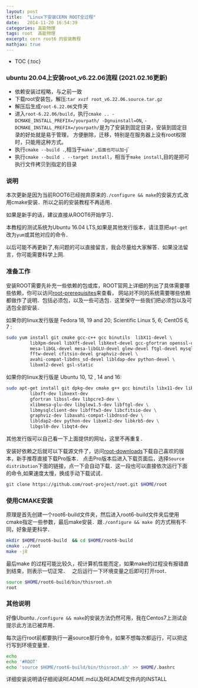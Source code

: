 ```yaml
---
layout: post
title:  "Linux下安装CERN ROOT全过程"
date:   2014-11-20 16:54:39
categories: 高能物理 
tags: root  高能物理
excerpt: cern root6 的安装教程
mathjax: true
---
```

* TOC
{:toc}

### ubuntu 20.04上安装root_v6.22.06流程 (2021.02.16更新)

- 依赖安装过程略，与之前一致
- 下载root安装包，解压:`tar xvzf root_v6.22.06.source.tar.gz`
- 解压后生成`root-6.22.06`文件夹
- 进入`root-6.22.06/build`，执行`cmake .. -DCMAKE_INSTALL_PREFIX=/yourpath/ -Dgnuinstall=ON`,
    `-DCMAKE_INSTALL_PREFIX=/yourpath/`是为了安装到固定目录，安装到固定目录的好处就是易于管理，
    方便删除，迁移，特别是在服务器上没有root权限时，只能用这种方式。
- 执行`cmake --build .`,相当于`make',后面也可以加`-j<N>`
- 执行`cmake --build . --target install`，相当于`make install`,目的是把可执行文件拷贝到指定的目录


### 说明

本次更新是因为当前ROOT6已经抛弃原来的`./configure && make`的安装方式,改用cmake安装．所以之前的安装教程不再适用．

如果是新手的话，建议直接从ROOT6开始学习．

本教程的测试系统为Ubuntu 16.04 LTS,如果是其他发行版本，请注意把`apt-get`改为`yum`或其他对应的命令．

以后可能不再更新了,有问题的可以直接留言，我会尽量给大家解答．如果没法留言，你可能需要科学上网.

### 准备工作

安装ROOT需要先补充一些依赖的包或库，ROOT官网上详细的列出了具体需要哪些依赖，你可以访问[root-prerequisites](https://root.cern.ch/build-prerequisites)来查看，
网站对不同的系统需要哪些依赖都做作了说明．包括必须包，以及一些可选包．这里保守一些我们把必须包以及可选包全部安装．

如果你的linux发行版是 Fedora 18, 19 and 20; Scientific Linux 5, 6; CentOS 6, 7 :

```bash
sudo yum install git cmake gcc-c++ gcc binutils  libX11-devel \  
         libXpm-devel libXft-devel libXext-devel gcc-gfortran openssl-devel pcre-devel \
         mesa-libGL-devel mesa-libGLU-devel glew-devel ftgl-devel mysql-devel \
         fftw-devel cfitsio-devel graphviz-devel \
         avahi-compat-libdns_sd-devel libldap-dev python-devel \
         libxml2-devel gsl-static
```
如果你的linux发行版是 Ubuntu 10, 12 , 14 and 16:

```bash
sudo apt-get install git dpkg-dev cmake g++ gcc binutils libx11-dev libxpm-dev \
         libxft-dev libxext-dev
         gfortran libssl-dev libpcre3-dev \
         xlibmesa-glu-dev libglew1.5-dev libftgl-dev \
         libmysqlclient-dev libfftw3-dev libcfitsio-dev \
         graphviz-dev libavahi-compat-libdnssd-dev \
         libldap2-dev python-dev libxml2-dev libkrb5-dev \
         libgsl0-dev libqt4-dev
```

其他发行版可以自己看一下上面提供的网址，这里不再重复．

安装好依赖之后就可以下载源文件了，访问[root-downloads](https://root.cern.ch/downloading-root)下载自己喜欢的版本，新手推荐直接下载Pro版本．
点击Pro版本后进入下载页面后，选择`Source distribution`下面的链接，点一下会自动下载．这一段也可以直接依次运行下面的命令,如果速度太慢，换成手动下载试试．

```bash
git clone https://github.com/root-project/root.git $HOME/root
```

### 使用CMAKE安装

原理是首先创建一个root6-build文件夹，然后进入root6-build文件夹后使用cmake指定一些参数，最后make安装．跟`./configure && make `的方式稍有不同，好象是更科学．

```bash
mkdir $HOME/root6-build  && cd $HOME/root6-build  
cmake ../root  
make -j8
```

最后make 的过程可能比较久，视计算机性能而定，如果make的过程没有报错直到结束，则表示一切正常．　
之后运行一下环境变量之后即可打开root．  
```bash
source $HOME/root6-build/bin/thisroot.sh  
root
```

### 其他说明

好像Ubuntu`./configure && make`的安装方法仍然可用，我在Centos7上测试会提示此方法已被弃用．

每次运行root前都要执行一遍source那行命令，如果不想每次都运行，可以把这行写到环境变量里．
```bash
echo
echo '#ROOT'
echo 'source $HOME/root6-build/bin/thisroot.sh' >> $HOME/.bashrc
```
详细安装说明请仔细阅读README.md以及README文件内的INSTALL
